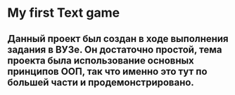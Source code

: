 # My first Text game
## Данный проект был создан в ходе выполнения задания в ВУЗе. Он достаточно простой, тема проекта была использование основных принципов ООП, так что именно это тут по большей части и продемонстрировано.

